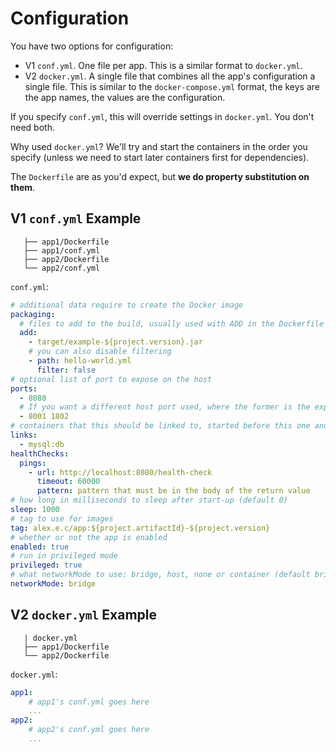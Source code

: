 Configuration
===
You have two options for configuration:

* V1 `conf.yml`. One file per app. This is a similar format to `docker.yml`.
* V2 `docker.yml`. A single file that combines all the app's configuration a single file. This is similar to the `docker-compose.yml` format, the keys are the app names, the values are the configuration.

If you specify `conf.yml`, this will override settings in `docker.yml`. You don't need both.

Why used `docker.yml`? We'll try and start the containers in the order you specify (unless we need to start later containers first for dependencies).

The `Dockerfile` are as you'd expect, but **we do property substitution on them**.


V1 `conf.yml` Example
---

```tree
   ├── app1/Dockerfile
   ├── app1/conf.yml
   ├── app2/Dockerfile
   └── app2/conf.yml
```

`conf.yml`:

```yml
# additional data require to create the Docker image
packaging:
  # files to add to the build, usually used with ADD in the Dockerfile
  add:
    - target/example-${project.version}.jar
    # you can also disable filtering
    - path: hello-world.yml
      filter: false
# optional list of port to expose on the host
ports:
  - 8080
  # If you want a different host port used, where the former is the exposed port and the latter the container port.
  - 8001 1802
# containers that this should be linked to, started before this one and stopped afterwards, optional alias after colon
links:
  - mysql:db
healthChecks:
  pings:
    - url: http://localhost:8080/health-check
      timeout: 60000
      pattern: pattern that must be in the body of the return value
# how long in milliseconds to sleep after start-up (default 0)
sleep: 1000
# tag to use for images
tag: alex.e.c/app:${project.artifactId}-${project.version}
# whether or not the app is enabled
enabled: true
# run in privileged mode
privileged: true
# what networkMode to use: bridge, host, none or container (default bridge)
networkMode: bridge
```


V2 `docker.yml` Example
---

```tree
   | docker.yml
   ├── app1/Dockerfile
   └── app2/Dockerfile
```

`docker.yml`:

```yml
app1:
    # app1's conf.yml goes here
    ...
app2:
    # app2's conf.yml goes here
    ...
```